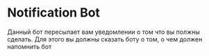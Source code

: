 # Notification Bot

Данный бот пересылает вам уведомлении о том что вы полжны сделать. 
Для этого вы должны сказать боту о том, о чем должен напомнить бот 
